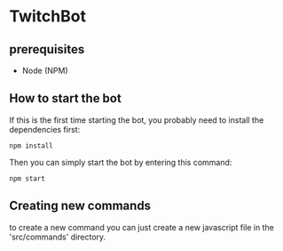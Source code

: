 # TwitchBot

## prerequisites
- Node (NPM)

## How to start the bot

If this is the first time starting the bot, you probably need to install the dependencies first:
```console
npm install
```

Then you can simply start the bot by entering this command:
```console
npm start
```

## Creating new commands

to create a new command you can just create a new javascript file in the 'src/commands' directory.

